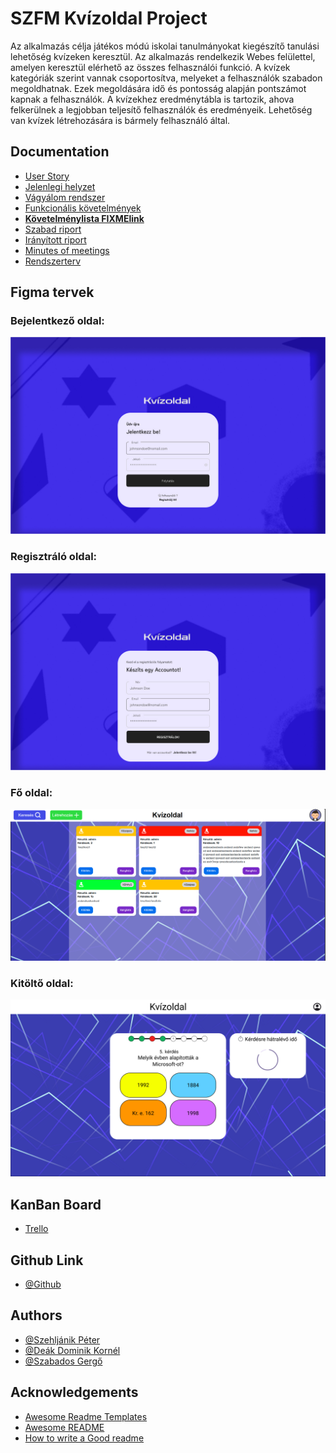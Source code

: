 
# SZFM Kvízoldal Project
Az alkalmazás célja játékos módú iskolai tanulmányokat kiegészítő tanulási lehetőség kvízeken keresztül.  Az alkalmazás rendelkezik Webes felülettel, amelyen keresztül
elérhető az összes felhasználói funkció. A kvízek kategóriák szerint vannak csoportosítva, melyeket a felhasználók szabadon megoldhatnak. Ezek megoldására idő
és pontosság alapján pontszámot kapnak a felhasználók.  A kvízekhez eredménytábla is tartozik, ahova felkerülnek a legjobban teljesítő felhasználók és eredményeik. Lehetőség van kvízek létrehozására is bármely felhasználó által.



## Documentation
- [User Story](/documentation/UserStory.md)
- [Jelenlegi helyzet](/documentation/JelenlegiHelyzet.md)
- [Vágyálom rendszer](/documentation/VagyalomRendszer.md)
- [Funkcionális követelmények](/documentation/FunkcionalisKovetelmenyek.md)
- [**Követelménylista FIXMElink**](https://docs.google.com/document/d/1HVqWFxbzCuthdtFXfPDTdrWRvUNI0WBZ4gA-M4g6DtM/edit?fbclid=IwY2xjawGwc45leHRuA2FlbQIxMAABHaHC_qAbnsifYzwqn7j_5N8knamT9Ncc00NDhUSFiygFbkGvX0muXltshQ_aem_rh4SNp0TCoiBWz4wgJJMyw&tab=t.0)
- [Szabad riport](/documentation/SzabadRiport.md)
- [Irányított riport](/documentation/IrarnyitottRiport.md)
- [Minutes of meetings](/documentation/MinutesOfMeetings.md)
- [Rendszerterv](/documentation/Rendszerterv.md)

## Figma tervek
### Bejelentkező oldal:
![Login oldal](/documentation//figmaDesigns/Login.jpg "Login")
### Regisztráló oldal:
![Register oldal](/documentation//figmaDesigns/Register.jpg "Register")
### Fő oldal:
![Fő oldal](/documentation//figmaDesigns/Fooldal.png "Fo")
### Kitöltő oldal:
![Kitolto oldal](/documentation//figmaDesigns/Kitolto.png "Kitolto")
## KanBan Board
- [Trello](https://trello.com/b/SPU09TlD/szfm-csk2-kanban-board)


## Github Link

- [@Github](https://github.com/innocentpie/SZFM-NextUI)
## Authors

- [@Szehljánik Péter](https://www.github.com/SzPeti8)
- [@Deák Dominik Kornél](https://github.com/DeakDomi123)
- [@Szabados Gergő](https://github.com/innocentpie)



## Acknowledgements

 - [Awesome Readme Templates](https://awesomeopensource.com/project/elangosundar/awesome-README-templates)
 - [Awesome README](https://github.com/matiassingers/awesome-readme)
 - [How to write a Good readme](https://bulldogjob.com/news/449-how-to-write-a-good-readme-for-your-github-project)

